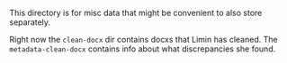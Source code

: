 This directory is for misc data that might be convenient to also store separately. 

Right now the `clean-docx` dir contains docxs that Limin has cleaned. The `metadata-clean-docx` contains info about what discrepancies she found.
